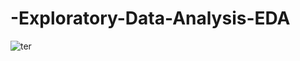 # -Exploratory-Data-Analysis-EDA

![ter](https://user-images.githubusercontent.com/103982094/226425070-9a3487ab-fabb-4aff-8359-f1ed0a65520e.jpg)

